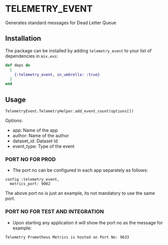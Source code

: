 # TELEMETRY_EVENT

Generates standard messages for Dead Letter Queue

## Installation

The package can be installed by adding `telemetry_event` to your list of dependencies in `mix.exs`:

```elixir
def deps do
  [
    {:telemetry_event, in_umbrella: :true}
  ]
end
```

## Usage

```
TelemetryEvent.TelemetryHelper.add_event_count(options[])
```

Options:

  - app: Name of the app
  - author: Name of the author
  - dataset_id: Dataset Id
  - event_type: Type of the event


### PORT NO FOR PROD
- The port no can be configured in each app separately as follows:

```
config :telemetry_event,
  metrics_port: 9002
```

The above port no is just an example, its not mandatory to use the same port.


### PORT NO FOR TEST AND INTEGRATION
- Upon starting any application it will show the port no as the message for example:

```
Telemetry Prometheus Metrics is hosted on Port No: 9633
```

